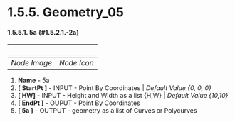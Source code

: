 # 1.5.5. Geometry\_05



#### 1.5.5.1. 5a {#1.5.2.1.-2a}

| ​ |  |
| --- | --- |
| _Node Image_ | _Node Icon_ |

1. **Name** - 5a
2. **\[ StartPt \]** - INPUT - Point By Coordinates \| _Default Value {0, 0, 0}_
3. **\[ HW\]** - INPUT - Height and Width as a list {H,W} \| _Default Value {10,10}_
4. **\[ EndPt \]** - OUPUT - Point By Coordinates
5. **\[ 5a \]** - OUTPUT - geometry as a list of Curves or Polycurves

